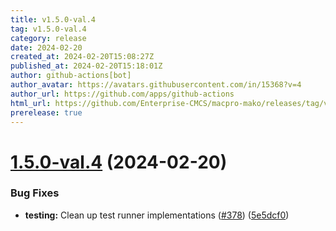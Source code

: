 ```yaml
---
title: v1.5.0-val.4
tag: v1.5.0-val.4
category: release
date: 2024-02-20
created_at: 2024-02-20T15:08:27Z
published_at: 2024-02-20T15:18:01Z
author: github-actions[bot]
author_avatar: https://avatars.githubusercontent.com/in/15368?v=4
author_url: https://github.com/apps/github-actions
html_url: https://github.com/Enterprise-CMCS/macpro-mako/releases/tag/v1.5.0-val.4
prerelease: true
---
```


# [1.5.0-val.4](https://github.com/Enterprise-CMCS/macpro-mako/compare/v1.5.0-val.3...v1.5.0-val.4) (2024-02-20)


### Bug Fixes

* **testing:** Clean up test runner implementations ([#378](https://github.com/Enterprise-CMCS/macpro-mako/issues/378)) ([5e5dcf0](https://github.com/Enterprise-CMCS/macpro-mako/commit/5e5dcf04e3daec1702311424b7a1aa74a0c932bc))




